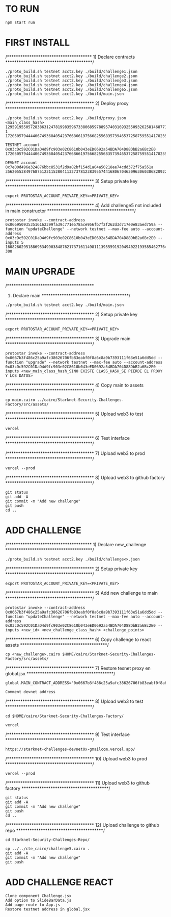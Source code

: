 # TO RUN
```
npm start run
```
# FIRST INSTALL

/************************************** 1) Declare contracts ***************************************/
```
./proto_build.sh testnet acct2.key ./build/challenge1.json 
./proto_build.sh testnet acct2.key ./build/challenge2.json 
./proto_build.sh testnet acct2.key ./build/challenge3.json 
./proto_build.sh testnet acct2.key ./build/challenge4.json 
./proto_build.sh testnet acct2.key ./build/challenge5.json 
./proto_build.sh testnet acct2.key ./build/main.json 
```
/***************************************
2) Deploy proxy
***************************************/
```
./proto_build.sh testnet acct2.key ./build/proxy.json <main_class_hash> 1295919550572838631247819983596733806859788957403169325509326258146877103642 1 1720505794444067493684054237668661975668255683573946537258759551417823511264

TESTNET account
0x03cDc592C01DaD4d9fc903e02C8610b043eED0692a54BDA704D88DbB2a6Bc2E0
1720505794444067493684054237668661975668255683573946537258759551417823511264

DEVNET account
0x7e00d496e324876bbc8531f2d9a82bf154d1a04a50218ee74cdd372f75a551a
3562055384976875123115280411327378123839557441680670463096306030682092229914
```
/***************************************
3) Setup private key
***************************************/
```
export PROTOSTAR_ACCOUNT_PRIVATE_KEY=<PRIVATE_KEY>
```
/***************************************
4) Add challenge5 not included in main constructor
***************************************/
```
protostar invoke --contract-address 0x0669509353516162399fa39c771e578ace956fb7f2f262d3d717e0e83aed759a --function "updateChallenge" --network testnet --max-fee auto --account-address 0x03cDc592C01DaD4d9fc903e02C8610b043eED0692a54BDA704D88DbB2a6Bc2E0 --inputs 5 1608260295188695349903848762173716114981113955591920494022193585462776448318 300
```

# MAIN UPGRADE

/***************************************
1) Declare main
***************************************/
```
./proto_build.sh testnet acct2.key ./build/main.json 
```
/***************************************
2) Setup private key
***************************************/
```
export PROTOSTAR_ACCOUNT_PRIVATE_KEY=<PRIVATE_KEY>
```
/***************************************
3) Upgrade main
***************************************/
```
protostar invoke --contract-address 0x0667b3f486c25a9afc38626706fb83eabf0f8a6c8a9b7393111f63e51a6dd5dd --function "upgrade" --network testnet --max-fee auto --account-address 0x03cDc592C01DaD4d9fc903e02C8610b043eED0692a54BDA704D88DbB2a6Bc2E0 --inputs <new_main_class_hash_SINO EXISTE CLASS_HASH_SE PIERDE EL PROXY Y LOS DATOS>
```
/***************************************
4) Copy main to assets
***************************************/
```
cp main.cairo ../cairo/Starknet-Security-Challenges-Factory/src/assets/
```
/***************************************
5) Upload web3 to test
***************************************/
```
vercel
```
/***************************************
6) Test interface
***************************************/

/***************************************
7) Upload web3 to prod
***************************************/
```
vercel --prod
```
/***************************************
8) Upload web3 to github factory
***************************************/
```
git status
git add -A
git commit -m "Add new challenge"
git push
cd ..
```

# ADD CHALLENGE

/************************************** 1) Declare new_challenge ***************************************/
```
./proto_build.sh testnet acct2.key ./build/challenge<>.json 
```
/***************************************
2) Setup private key
***************************************/
```
export PROTOSTAR_ACCOUNT_PRIVATE_KEY=<PRIVATE_KEY>
```
/***************************************
5) Add new challenge to main
***************************************/
```
protostar invoke --contract-address 0x0667b3f486c25a9afc38626706fb83eabf0f8a6c8a9b7393111f63e51a6dd5dd --function "updateChallenge" --network testnet --max-fee auto --account-address 0x03cDc592C01DaD4d9fc903e02C8610b043eED0692a54BDA704D88DbB2a6Bc2E0 --inputs <new_id> <new_challenge_class_hash> <challenge_points>
```
/***************************************
6) Copy challenge to react assets
***************************************/
```
cp <new_challenge>.cairo $HOME/cairo/Starknet-Security-Challenges-Factory/src/assets/
```
/***************************************
7) Restore tesnet proxy en global.jsx
***************************************/
```
global.MAIN_CONTRACT_ADDRESS='0x0667b3f486c25a9afc38626706fb83eabf0f8a6c8a9b7393111f63e51a6dd5dd';

Comment devnet address
```
/***************************************
8) Upload web3 to test
***************************************/
```
cd $HOME/cairo/Starknet-Security-Challenges-Factory/

vercel
```
/***************************************
9) Test interface
***************************************/
```
https://starknet-challenges-devnet0x-gmailcom.vercel.app/
```
/***************************************
10) Upload web3 to prod
***************************************/
```
vercel --prod
```
/***************************************
11) Upload web3 to github factory
***************************************/
```
git status
git add -A
git commit -m "Add new challenge"
git push
cd ..
```
/***************************************
12) Upload challenge to github repo
***************************************/
```
cd Starknet-Security-Challenges-Repo/

cp ../../cte_cairo/challenge5.cairo .
git add -A
git commit -m "Add new challenge"
git push
```
# ADD CHALLENGE REACT
```
Clone component Challenge.jsx
Add option to SlideBarData.js
Add page route to App.js
Restore testnet address in global.jsx
```
